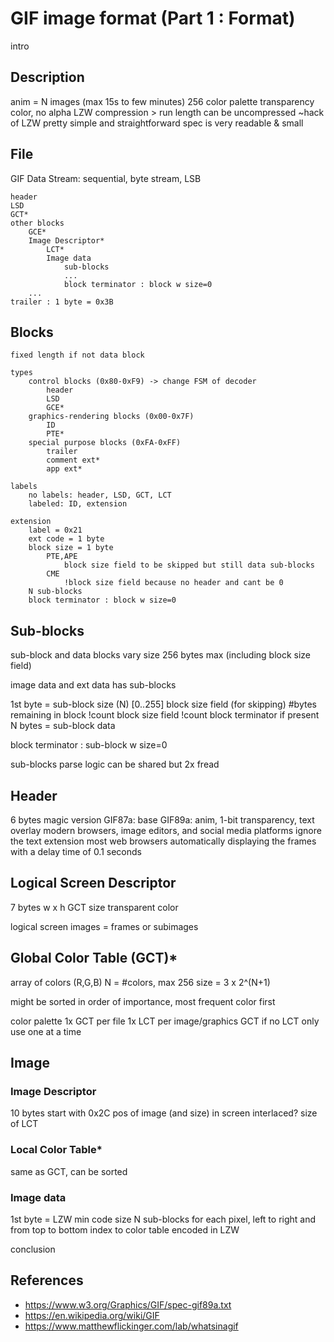 # GIF image format (Part 1 : Format)

intro

## Description
anim = N images (max 15s to few minutes)
256 color palette
transparency color, no alpha
LZW compression > run length
can be uncompressed ~hack of LZW
pretty simple and straightforward
spec is very readable & small

## File
GIF Data Stream: sequential, byte stream, LSB

```
header
LSD
GCT*
other blocks
    GCE*
    Image Descriptor*
        LCT*
        Image data
            sub-blocks
            ...
            block terminator : block w size=0
    ...
trailer : 1 byte = 0x3B
```

## Blocks
```
fixed length if not data block

types
    control blocks (0x80-0xF9) -> change FSM of decoder
        header
        LSD
        GCE*
    graphics-rendering blocks (0x00-0x7F)
        ID
        PTE*
    special purpose blocks (0xFA-0xFF)
        trailer
        comment ext*
        app ext*

labels
    no labels: header, LSD, GCT, LCT
    labeled: ID, extension

extension
    label = 0x21
    ext code = 1 byte
    block size = 1 byte
        PTE,APE
            block size field to be skipped but still data sub-blocks
        CME
            !block size field because no header and cant be 0
    N sub-blocks
    block terminator : block w size=0
```

## Sub-blocks
sub-block and data blocks
vary size
    256 bytes max (including block size field)

image data and ext data has sub-blocks

1st byte = sub-block size (N)
    [0..255]
    block size field (for skipping)
        #bytes remaining in block
        !count block size field
        !count block terminator if present
N bytes = sub-block data

block terminator : sub-block w size=0

sub-blocks parse logic can be shared but 2x fread

## Header
6 bytes
magic
version
GIF87a: base
GIF89a: anim, 1-bit transparency, text overlay
    modern browsers, image editors, and social media platforms ignore the text extension
    most web browsers automatically displaying the frames with a delay time of 0.1 seconds

## Logical Screen Descriptor
7 bytes
w x h
GCT size
transparent color

logical screen
images = frames or subimages

## Global Color Table (GCT)*
array of colors (R,G,B)
N = #colors, max 256
size = 3 x 2^(N+1)

might be sorted in order of importance, most frequent color first

color palette
    1x GCT per file
    1x LCT per image/graphics
    GCT if no LCT
    only use one at a time

## Image

### Image Descriptor
10 bytes
start with 0x2C
pos of image (and size) in screen
interlaced?
size of LCT

### Local Color Table*
same as GCT, can be sorted

### Image data
1st byte = LZW min code size
N sub-blocks
    for each pixel, left to right and from top to bottom
    index to color table
    encoded in LZW

conclusion

## References
- <https://www.w3.org/Graphics/GIF/spec-gif89a.txt>
- <https://en.wikipedia.org/wiki/GIF>
- <https://www.matthewflickinger.com/lab/whatsinagif>
